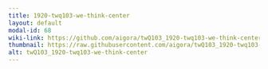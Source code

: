```yaml
---
title: 1920-twq103-we-think-center
layout: default
modal-id: 68
wiki-link: https://github.com/aigora/twQ103_1920-twq103-we-think-center/wiki
thumbnail: https://raw.githubusercontent.com/aigora/twQ103_1920-twq103-we-think-center/master/logo.png
alt: twQ103_1920-twq103-we-think-center
---
```


